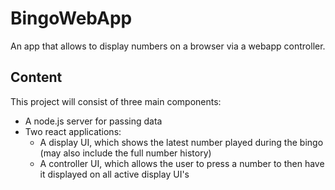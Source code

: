 # BingoWebApp
An app that allows to display numbers on a browser via a webapp controller.

## Content
This project will consist of three main components:
- A node.js server for passing data
- Two react applications:
  - A display UI, which shows the latest number played during the bingo (may also include the full number history)
  - A controller UI, which allows the user to press a number to then have it displayed on all active display UI's
